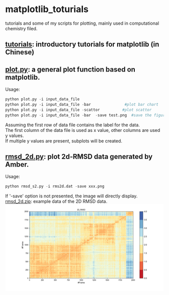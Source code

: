 # matplotlib_toturials
tutorials and some of my scripts for plotting, mainly used in computational chemistry filed.

## [tutorials](https://github.com/baifan-wang/matplotlib/tree/master/tutorials): introductory tutorials for matplotlib (in Chinese)

## [plot.py](https://github.com/baifan-wang/matplotlib/blob/master/plot.py): a general plot function based on matplotlib.
Usage:
```python
python plot.py -i input_data_file 
python plot.py -i input_data_file -bar               #plot bar chart
python plot.py -i input_data_file -scattor          #plot scattor
python plot.py -i input_data_file -bar  -save test.png  #save the figure to disk
```
Assuming the first row of data file contains the label for the data.    
The first column of the data file is used as x value, other columns are used y values.    
If multiple y values are present, subplots will be created.    

## [rmsd_2d.py](https://github.com/baifan-wang/matplotlib/blob/master/rmsd_2d.py): plot 2d-RMSD data generated by Amber.
Usage:
```python
python rmsd_s2.py -i rms2d.dat -save xxx.png
```
If '-save' option is not presented, the image will directly display.    
[rmsd_2d.zip](https://github.com/baifan-wang/matplotlib/blob/master/rmsd_2d.zip): example data of the 2D RMSD data.    
![rmsd 2d plot example](https://github.com/baifan-wang/matplotlib/blob/master/rmsd_2d.png)
